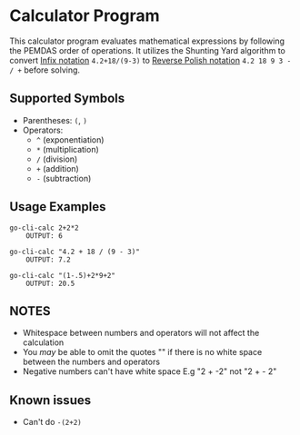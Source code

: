# Calculator Program

This calculator program evaluates mathematical expressions by following the PEMDAS order of operations. 
It utilizes the Shunting Yard algorithm to convert [Infix notation](https://en.wikipedia.org/wiki/Infix_notation) `4.2+18/(9-3)` to [Reverse Polish notation](https://en.wikipedia.org/wiki/Reverse_Polish_notation) `4.2 18 9 3 - / +` before solving.

## Supported Symbols

- Parentheses: `(`, `)`
- Operators: 
	- `^` (exponentiation)
	- `*` (multiplication)
	- `/` (division)
	- `+` (addition)
	- `-` (subtraction)

## Usage Examples
```plaintext 
go-cli-calc 2+2*2
	OUTPUT: 6
	
go-cli-calc "4.2 + 18 / (9 - 3)"
	OUTPUT: 7.2

go-cli-calc "(1-.5)+2*9+2"
	OUTPUT: 20.5
```

## NOTES

- Whitespace between numbers and operators will not affect the calculation
- You *may* be able to omit the quotes "" if there is no white space between the numbers and operators
- Negative numbers can't have white space E.g "2 + -2" not "2 + - 2"

## Known issues 
 
- Can't do `-(2+2)`
